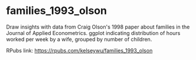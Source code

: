 # families_1993_olson

Draw insights with data from Craig Olson's 1998 paper about families in the Journal of Applied Econometrics. ggplot indicating distribution of hours worked per week by a wife, grouped by number of children.

RPubs link: https://rpubs.com/kelseywu/families_1993_olson
